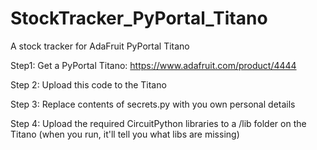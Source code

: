 # StockTracker_PyPortal_Titano
 A stock tracker for AdaFruit PyPortal Titano

Step1: Get a PyPortal Titano:
https://www.adafruit.com/product/4444

Step 2: Upload this code to the Titano

Step 3: Replace contents of secrets.py with you own personal details

Step 4: Upload the required CircuitPython libraries to a /lib folder on the Titano (when you run, it'll tell you what libs are missing)
